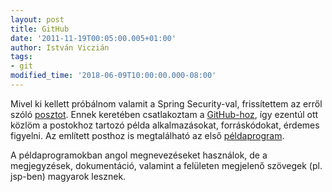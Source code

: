 ```yaml
---
layout: post
title: GitHub
date: '2011-11-19T00:05:00.005+01:00'
author: István Viczián
tags:
- git
modified_time: '2018-06-09T10:00:00.000-08:00'
---
```


Mivel ki kellett próbálnom valamit a Spring Security-val, frissítettem
az erről szóló [posztot](/2010/01/10/spring-security.html). Ennek
keretében csatlakoztam a [GitHub-hoz](https://github.com/vicziani), így
ezentúl ott közlöm a postokhoz tartozó példa alkalmazásokat,
forráskódokat, érdemes figyelni. Az említett posthoz is megtalálható az
első
[példaprogram](https://github.com/vicziani/jtechlog-spring-security).

A példaprogramokban angol megnevezéseket használok, de a megjegyzések,
dokumentáció, valamint a felületen megjelenő szövegek (pl. jsp-ben)
magyarok lesznek.
